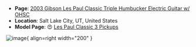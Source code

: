 * **Page**: [2003 Gibson Les Paul Classic Triple Humbucker Electric Guitar w/ OHSC](https://reverb.com/ca/item/75854927-2003-gibson-les-paul-classic-triple-humbucker-electric-guitar-w-ohsc?show_sold=true)
* **Location**: Salt Lake City, UT, United States
* **Model Page**: :heart_eyes: [Les Paul Classic 3 Pickups](../../Models/les-paul-classic-3-pickups.md)

![image](https://rvb-img.reverb.com/image/upload/s--_FJsW8Ju--/a_0,c_crop,h_0.752,w_1.000,x_0.000,y_0.140/f_auto,t_supersize/v1699836373/rvyu6j6lho3fogbrghme.jpg){ align=right width="200" }
